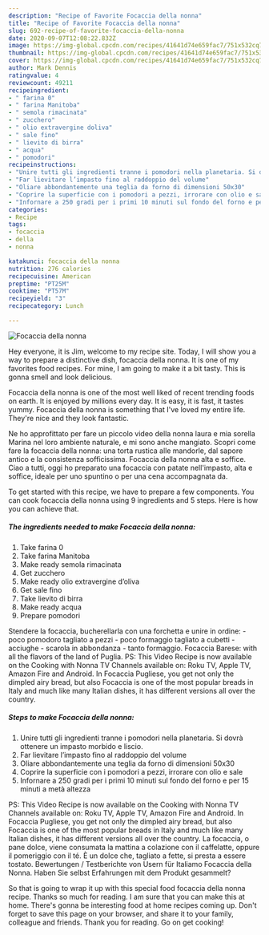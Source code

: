 ```yaml
---
description: "Recipe of Favorite Focaccia della nonna"
title: "Recipe of Favorite Focaccia della nonna"
slug: 692-recipe-of-favorite-focaccia-della-nonna
date: 2020-09-07T12:08:22.832Z
image: https://img-global.cpcdn.com/recipes/41641d74e659fac7/751x532cq70/focaccia-della-nonna-recipe-main-photo.jpg
thumbnail: https://img-global.cpcdn.com/recipes/41641d74e659fac7/751x532cq70/focaccia-della-nonna-recipe-main-photo.jpg
cover: https://img-global.cpcdn.com/recipes/41641d74e659fac7/751x532cq70/focaccia-della-nonna-recipe-main-photo.jpg
author: Mark Dennis
ratingvalue: 4
reviewcount: 49211
recipeingredient:
- " farina 0"
- " farina Manitoba"
- " semola rimacinata"
- " zucchero"
- " olio extravergine doliva"
- " sale fino"
- " lievito di birra"
- " acqua"
- " pomodori"
recipeinstructions:
- "Unire tutti gli ingredienti tranne i pomodori nella planetaria. Si dovrà ottenere un impasto morbido e liscio."
- "Far lievitare l’impasto fino al raddoppio del volume"
- "Oliare abbondantemente una teglia da forno di dimensioni 50x30"
- "Coprire la superficie con i pomodori a pezzi, irrorare con olio e sale"
- "Infornare a 250 gradi per i primi 10 minuti sul fondo del forno e per 15 minuti a metà altezza"
categories:
- Recipe
tags:
- focaccia
- della
- nonna

katakunci: focaccia della nonna 
nutrition: 276 calories
recipecuisine: American
preptime: "PT25M"
cooktime: "PT57M"
recipeyield: "3"
recipecategory: Lunch

---
```



![Focaccia della nonna](https://img-global.cpcdn.com/recipes/41641d74e659fac7/751x532cq70/focaccia-della-nonna-recipe-main-photo.jpg)

Hey everyone, it is Jim, welcome to my recipe site. Today, I will show you a way to prepare a distinctive dish, focaccia della nonna. It is one of my favorites food recipes. For mine, I am going to make it a bit tasty. This is gonna smell and look delicious.

Focaccia della nonna is one of the most well liked of recent trending foods on earth. It is enjoyed by millions every day. It is easy, it is fast, it tastes yummy. Focaccia della nonna is something that I've loved my entire life. They're nice and they look fantastic.

Ne ho approfittato per fare un piccolo video della nonna laura e mia sorella Marina nel loro ambiente naturale, e mi sono anche mangiato. Scopri come fare la focaccia della nonna: una torta rustica alle mandorle, dal sapore antico e la consistenza sofficissima. Focaccia della nonna alta e soffice. Ciao a tutti, oggi ho preparato una focaccia con patate nell&#39;impasto, alta e soffice, ideale per uno spuntino o per una cena accompagnata da.


To get started with this recipe, we have to prepare a few components. You can cook focaccia della nonna using 9 ingredients and 5 steps. Here is how you can achieve that.

<!--inarticleads1-->

##### The ingredients needed to make Focaccia della nonna:

1. Take  farina 0
1. Take  farina Manitoba
1. Make ready  semola rimacinata
1. Get  zucchero
1. Make ready  olio extravergine d’oliva
1. Get  sale fino
1. Take  lievito di birra
1. Make ready  acqua
1. Prepare  pomodori


Stendere la focaccia, bucherellarla con una forchetta e unire in ordine: - poco pomodoro tagliato a pezzi - poco formaggio tagliato a cubetti - acciughe - scarola in abbondanza - tanto formaggio. Focaccia Barese: with all the flavors of the land of Puglia. PS: This Video Recipe is now available on the Cooking with Nonna TV Channels available on: Roku TV, Apple TV, Amazon Fire and Android. In Focaccia Pugliese, you get not only the dimpled airy bread, but also Focaccia is one of the most popular breads in Italy and much like many Italian dishes, it has different versions all over the country. 

<!--inarticleads2-->

##### Steps to make Focaccia della nonna:

1. Unire tutti gli ingredienti tranne i pomodori nella planetaria. Si dovrà ottenere un impasto morbido e liscio.
1. Far lievitare l’impasto fino al raddoppio del volume
1. Oliare abbondantemente una teglia da forno di dimensioni 50x30
1. Coprire la superficie con i pomodori a pezzi, irrorare con olio e sale
1. Infornare a 250 gradi per i primi 10 minuti sul fondo del forno e per 15 minuti a metà altezza


PS: This Video Recipe is now available on the Cooking with Nonna TV Channels available on: Roku TV, Apple TV, Amazon Fire and Android. In Focaccia Pugliese, you get not only the dimpled airy bread, but also Focaccia is one of the most popular breads in Italy and much like many Italian dishes, it has different versions all over the country. La focaccia, o pane dolce, viene consumata la mattina a colazione con il caffelatte, oppure il pomeriggio con il té. È un dolce che, tagliato a fette, si presta a essere tostato. Bewertungen / Testberichte von Usern für Italiamo Focaccia della Nonna. Haben Sie selbst Erfahrungen mit dem Produkt gesammelt? 

So that is going to wrap it up with this special food focaccia della nonna recipe. Thanks so much for reading. I am sure that you can make this at home. There's gonna be interesting food at home recipes coming up. Don't forget to save this page on your browser, and share it to your family, colleague and friends. Thank you for reading. Go on get cooking!
